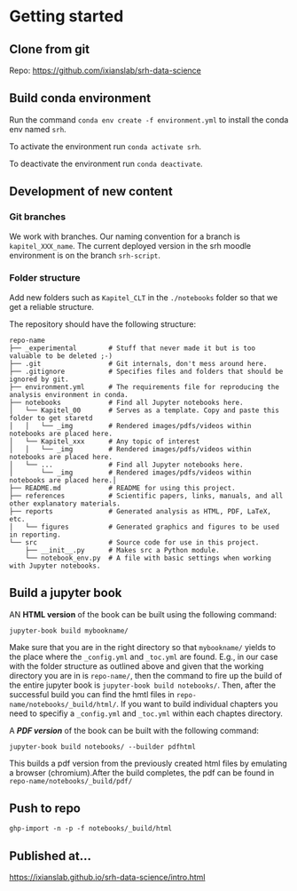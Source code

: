 # Getting started


## Clone from git 

Repo: https://github.com/ixianslab/srh-data-science


## Build conda environment

Run the command `conda env create -f environment.yml` to install the conda env named `srh`.

To activate the environment run `conda activate srh`.

To deactivate the environment run `conda deactivate`.


## Development of new content

### Git branches 
We work with branches. Our naming convention for a branch is `kapitel_XXX_name`. The current deployed version in the srh moodle environment is
on the branch `srh-script`. 

### Folder structure
Add new folders such as `Kapitel_CLT` in the `./notebooks` folder so that we get a reliable structure.

The repository should have the following structure:

    repo-name
    ├── _experimental        # Stuff that never made it but is too valuable to be deleted ;-)   
    ├── .git                 # Git internals, don't mess around here.
    ├── .gitignore           # Specifies files and folders that should be ignored by git.
    ├── environment.yml      # The requirements file for reproducing the analysis environment in conda. 
    ├── notebooks            # Find all Jupyter notebooks here.
    │   └── Kapitel_00       # Serves as a template. Copy and paste this folder to get staretd
    │   │   └── _img         # Rendered images/pdfs/videos within notebooks are placed here.
    │   └── Kapitel_xxx      # Any topic of interest
    │   │   └── _img         # Rendered images/pdfs/videos within notebooks are placed here.
    │   └── ...              # Find all Jupyter notebooks here.
    │       └── _img         # Rendered images/pdfs/videos within notebooks are placed here.│   
    ├── README.md            # README for using this project.
    ├── references           # Scientific papers, links, manuals, and all other explanatory materials.
    ├── reports              # Generated analysis as HTML, PDF, LaTeX, etc.
    │   └── figures          # Generated graphics and figures to be used in reporting.
    └── src                  # Source code for use in this project.
        ├── __init__.py      # Makes src a Python module.
        └── notebook_env.py  # A file with basic settings when working with Jupyter notebooks.
        
## Build a jupyter book

AN **HTML version** of the book can be built using the following command:

`jupyter-book build mybookname/` 

Make sure that you are in the right directory so that `mybookname/` yields to the place where the `_config.yml` and `_toc.yml` are found. E.g., in our case with the folder structure as outlined above and given that the working directory you are in is `repo-name/`, then the command to fire up the build of the entire jupyter book is `jupyter-book build notebooks/`. Then, after the successful build you can find the hmtl files in `repo-name/notebooks/_build/html/`. If you want to build individual chapters you need to specifiy a `_config.yml` and `_toc.yml` within each chaptes directory. 

A ***PDF version*** of the book can be built with the following command:

`jupyter-book build notebooks/ --builder pdfhtml`

This builds a pdf version from the previously created html files by emulating a browser (chromium).After the build completes, the pdf can be found in `repo-name/notebooks/_build/pdf/`
 
## Push to repo
`ghp-import -n -p -f notebooks/_build/html`

## Published at...

https://ixianslab.github.io/srh-data-science/intro.html